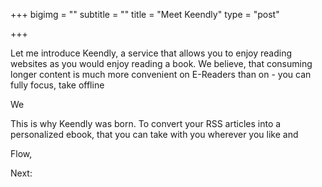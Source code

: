 +++
bigimg = ""
subtitle = ""
title = "Meet Keendly"
type = "post"

+++

Let me introduce Keendly, a service that allows you to enjoy reading websites as you would enjoy reading a book.
We believe, that consuming longer content is much more convenient on E-Readers than on - you can fully focus, take offline

We

This is why Keendly was born. To convert your RSS articles into a personalized ebook, that you can take with you wherever you like and



Flow,

Next:
